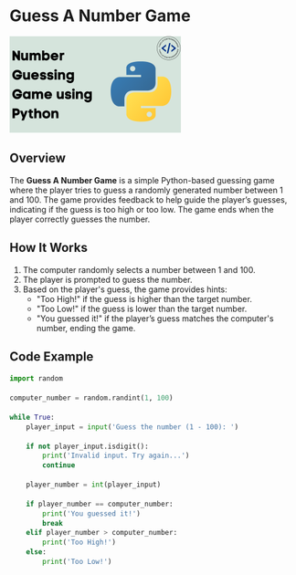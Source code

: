 # Guess A Number Game

![Guess_A_Number Screenshot](screenshot.png)

## Overview
The **Guess A Number Game** is a simple Python-based guessing game where the player tries to guess a randomly generated number between 1 and 100. The game provides feedback to help guide the player’s guesses, indicating if the guess is too high or too low. The game ends when the player correctly guesses the number.

## How It Works
1. The computer randomly selects a number between 1 and 100.
2. The player is prompted to guess the number.
3. Based on the player's guess, the game provides hints:
   - "Too High!" if the guess is higher than the target number.
   - "Too Low!" if the guess is lower than the target number.
   - "You guessed it!" if the player’s guess matches the computer's number, ending the game.

## Code Example

```python
import random

computer_number = random.randint(1, 100)

while True:
    player_input = input('Guess the number (1 - 100): ')

    if not player_input.isdigit():
        print('Invalid input. Try again...')
        continue

    player_number = int(player_input)

    if player_number == computer_number:
        print('You guessed it!')
        break
    elif player_number > computer_number:
        print('Too High!')
    else:
        print('Too Low!')

